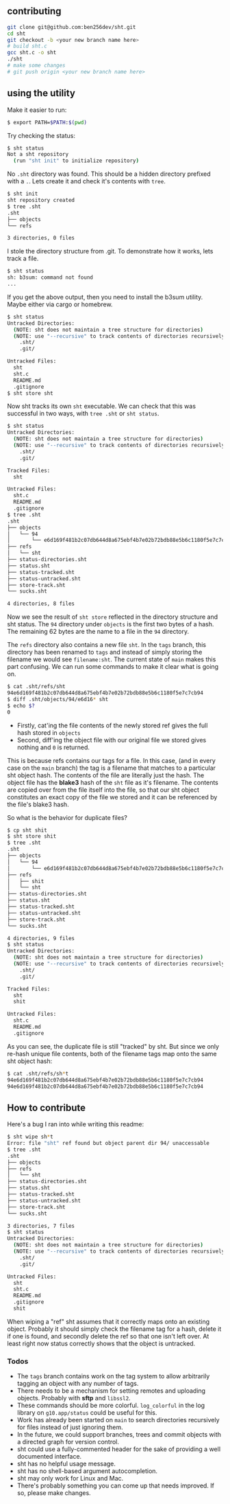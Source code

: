 ## contributing

```bash
git clone git@github.com:ben256dev/sht.git
cd sht
git checkout -b <your new branch name here>
# build sht.c
gcc sht.c -o sht
./sht
# make some changes
# git push origin <your new branch name here>
```

## using the utility

Make it easier to run:

```bash
$ export PATH=$PATH:$(pwd)
```

Try checking the status:
```bash
$ sht status
Not a sht repository
  (run "sht init" to initialize repository)
```

No ``.sht`` directory was found. This should be a hidden directory prefixed with a ``.``. Lets create it and check it's contents with ``tree``.

```bash
$ sht init
sht repository created
$ tree .sht
.sht
├── objects
└── refs

3 directories, 0 files
```

I stole the directory structure from .git. To demonstrate how it works, lets track a file.

```bash
$ sht status
sh: b3sum: command not found
...
```

If you get the above output, then you need to install the b3sum utility. Maybe either via cargo or homebrew.

```bash
$ sht status
Untracked Directories:
  (NOTE: sht does not maintain a tree structure for directories)
  (NOTE: use "--recursive" to track contents of directories recursively)
    .sht/
    .git/

Untracked Files:
  sht
  sht.c
  README.md
  .gitignore
$ sht store sht
```
Now sht tracks its own ``sht`` executable. We can check that this was successful in two ways, with ``tree .sht`` or ``sht status``.

```bash
$ sht status
Untracked Directories:
  (NOTE: sht does not maintain a tree structure for directories)
  (NOTE: use "--recursive" to track contents of directories recursively)
    .sht/
    .git/

Tracked Files:
  sht

Untracked Files:
  sht.c
  README.md
  .gitignore
$ tree .sht
.sht
├── objects
│   └── 94
│       └── e6d169f481b2c07db644d8a675ebf4b7e02b72bdb88e5b6c1180f5e7c7cb94
├── refs
│   └── sht
├── status-directories.sht
├── status.sht
├── status-tracked.sht
├── status-untracked.sht
├── store-track.sht
└── sucks.sht

4 directories, 8 files
```

Now we see the result of ``sht store`` reflected in the directory structure and sht status. The ``94`` directory under ``objects`` is the first two bytes of a hash. The remaining 62 bytes are the name to a file in the ``94`` directory.

The ``refs`` directory also contains a new file ``sht``. In the ``tags`` branch, this directory has been renamed to ``tags`` and instead of simply storing the filename we would see ``filename:sht``. The current state of ``main`` makes this part confusing. We can run some commands to make it clear what is going on.

```bash
$ cat .sht/refs/sht
94e6d169f481b2c07db644d8a675ebf4b7e02b72bdb88e5b6c1180f5e7c7cb94
$ diff .sht/objects/94/e6d16* sht
$ echo $?
0
```

- Firstly, cat'ing the file contents of the newly stored ref gives the full hash stored in ``objects``
- Second, diff'ing the object file with our original file we stored gives nothing and ``0`` is returned.

This is because refs contains our tags for a file. In this case, (and in every case on the ``main`` branch) the tag is a filename that matches to a particular sht object hash. The contents of the file are literally just the hash. The object file has the **blake3** hash of the ``sht`` file as it's filename. The contents are copied over from the file itself into the file, so that our sht object constitutes an exact copy of the file we stored and it can be referenced by the file's blake3 hash.

So what is the behavior for duplicate files?

```bash
$ cp sht shit
$ sht store shit
$ tree .sht
.sht
├── objects
│   └── 94
│       └── e6d169f481b2c07db644d8a675ebf4b7e02b72bdb88e5b6c1180f5e7c7cb94
├── refs
│   ├── shit
│   └── sht
├── status-directories.sht
├── status.sht
├── status-tracked.sht
├── status-untracked.sht
├── store-track.sht
└── sucks.sht

4 directories, 9 files
$ sht status
Untracked Directories:
  (NOTE: sht does not maintain a tree structure for directories)
  (NOTE: use "--recursive" to track contents of directories recursively)
    .sht/
    .git/

Tracked Files:
  sht
  shit

Untracked Files:
  sht.c
  README.md
  .gitignore
```

As you can see, the duplicate file is still "tracked" by sht. But since we only re-hash unique file contents, both of the filename tags map onto the same sht object hash:

```bash
$ cat .sht/refs/sh*t
94e6d169f481b2c07db644d8a675ebf4b7e02b72bdb88e5b6c1180f5e7c7cb94
94e6d169f481b2c07db644d8a675ebf4b7e02b72bdb88e5b6c1180f5e7c7cb94
```

## How to contribute

Here's a bug I ran into while writing this readme:

```bash
$ sht wipe sh*t
Error: file "sht" ref found but object parent dir 94/ unaccessable
$ tree .sht
.sht
├── objects
├── refs
│   └── sht
├── status-directories.sht
├── status.sht
├── status-tracked.sht
├── status-untracked.sht
├── store-track.sht
└── sucks.sht

3 directories, 7 files
$ sht status
Untracked Directories:
  (NOTE: sht does not maintain a tree structure for directories)
  (NOTE: use "--recursive" to track contents of directories recursively)
    .sht/
    .git/

Untracked Files:
  sht
  sht.c
  README.md
  .gitignore
  shit
```

When wiping a "ref" sht assumes that it correctly maps onto an existing object. Probably it should simply check the filename tag for a hash, delete it if one is found, and secondly delete the ref so that one isn't left over. At least right now status correctly shows that the object is untracked.

### Todos

- The ``tags`` branch contains work on the tag system to allow arbitrarily tagging an object with any number of tags.
- There needs to be a mechanism for setting remotes and uploading objects. Probably with **sftp** and ``libssl2``.
- These commands should be more colorful. ``log_colorful`` in the log library on ``g10.app/status`` could be useful for this.
- Work has already been started on ``main`` to search directories recursively for files instead of just ignoring them.
- In the future, we could support branches, trees and commit objects with a directed graph for version control.
- sht could use a fully-commented header for the sake of providing a well documented interface.
- sht has no helpful usage message.
- sht has no shell-based argument autocompletion.
- sht may only work for Linux and Mac.
- There's probably something you can come up that needs improved. If so, please make changes.
